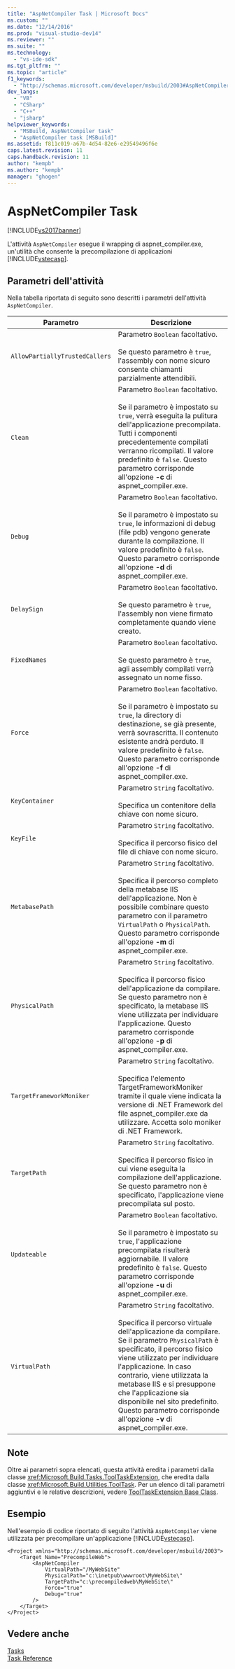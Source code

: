 ```yaml
---
title: "AspNetCompiler Task | Microsoft Docs"
ms.custom: ""
ms.date: "12/14/2016"
ms.prod: "visual-studio-dev14"
ms.reviewer: ""
ms.suite: ""
ms.technology: 
  - "vs-ide-sdk"
ms.tgt_pltfrm: ""
ms.topic: "article"
f1_keywords: 
  - "http://schemas.microsoft.com/developer/msbuild/2003#AspNetCompiler"
dev_langs: 
  - "VB"
  - "CSharp"
  - "C++"
  - "jsharp"
helpviewer_keywords: 
  - "MSBuild, AspNetCompiler task"
  - "AspNetCompiler task [MSBuild]"
ms.assetid: f811c019-a67b-4d54-82e6-e29549496f6e
caps.latest.revision: 11
caps.handback.revision: 11
author: "kempb"
ms.author: "kempb"
manager: "ghogen"
---
```

# AspNetCompiler Task
[!INCLUDE[vs2017banner](../code-quality/includes/vs2017banner.md)]

L'attività `AspNetCompiler` esegue il wrapping di aspnet\_compiler.exe, un'utilità che consente la precompilazione di applicazioni [!INCLUDE[vstecasp](../code-quality/includes/vstecasp_md.md)].  
  
## Parametri dell'attività  
 Nella tabella riportata di seguito sono descritti i parametri dell'attività `AspNetCompiler`.  
  
|Parametro|Descrizione|  
|---------------|-----------------|  
|`AllowPartiallyTrustedCallers`|Parametro `Boolean` facoltativo.<br /><br /> Se questo parametro è `true`, l'assembly con nome sicuro consente chiamanti parzialmente attendibili.|  
|`Clean`|Parametro `Boolean` facoltativo.<br /><br /> Se il parametro è impostato su `true`, verrà eseguita la pulitura dell'applicazione precompilata.  Tutti i componenti precedentemente compilati verranno ricompilati.  Il valore predefinito è `false`.  Questo parametro corrisponde all'opzione **\-c** di aspnet\_compiler.exe.|  
|`Debug`|Parametro `Boolean` facoltativo.<br /><br /> Se il parametro è impostato su `true`, le informazioni di debug \(file pdb\) vengono generate durante la compilazione.  Il valore predefinito è `false`.  Questo parametro corrisponde all'opzione **\-d** di aspnet\_compiler.exe.|  
|`DelaySign`|Parametro `Boolean` facoltativo.<br /><br /> Se questo parametro è `true`, l'assembly non viene firmato completamente quando viene creato.|  
|`FixedNames`|Parametro `Boolean` facoltativo.<br /><br /> Se questo parametro è `true`, agli assembly compilati verrà assegnato un nome fisso.|  
|`Force`|Parametro `Boolean` facoltativo.<br /><br /> Se il parametro è impostato su `true`, la directory di destinazione, se già presente, verrà sovrascritta.  Il contenuto esistente andrà perduto.  Il valore predefinito è `false`.  Questo parametro corrisponde all'opzione **\-f** di aspnet\_compiler.exe.|  
|`KeyContainer`|Parametro `String` facoltativo.<br /><br /> Specifica un contenitore della chiave con nome sicuro.|  
|`KeyFile`|Parametro `String` facoltativo.<br /><br /> Specifica il percorso fisico del file di chiave con nome sicuro.|  
|`MetabasePath`|Parametro `String` facoltativo.<br /><br /> Specifica il percorso completo della metabase IIS dell'applicazione.  Non è possibile combinare questo parametro con il parametro `VirtualPath` o `PhysicalPath`.  Questo parametro corrisponde all'opzione **\-m** di aspnet\_compiler.exe.|  
|`PhysicalPath`|Parametro `String` facoltativo.<br /><br /> Specifica il percorso fisico dell'applicazione da compilare.  Se questo parametro non è specificato, la metabase IIS viene utilizzata per individuare l'applicazione.  Questo parametro corrisponde all'opzione **\-p** di aspnet\_compiler.exe.|  
|`TargetFrameworkMoniker`|Parametro `String` facoltativo.<br /><br /> Specifica l'elemento TargetFrameworkMoniker tramite il quale viene indicata la versione di .NET Framework del file aspnet\_compiler.exe da utilizzare.  Accetta solo moniker di .NET Framework.|  
|`TargetPath`|Parametro `String` facoltativo.<br /><br /> Specifica il percorso fisico in cui viene eseguita la compilazione dell'applicazione.  Se questo parametro non è specificato, l'applicazione viene precompilata sul posto.|  
|`Updateable`|Parametro `Boolean` facoltativo.<br /><br /> Se il parametro è impostato su `true`, l'applicazione precompilata risulterà aggiornabile.  Il valore predefinito è `false`.  Questo parametro corrisponde all'opzione **\-u** di aspnet\_compiler.exe.|  
|`VirtualPath`|Parametro `String` facoltativo.<br /><br /> Specifica il percorso virtuale dell'applicazione da compilare.  Se il parametro `PhysicalPath` è specificato, il percorso fisico viene utilizzato per individuare l'applicazione.  In caso contrario, viene utilizzata la metabase IIS e si presuppone che l'applicazione sia disponibile nel sito predefinito.  Questo parametro corrisponde all'opzione **\-v** di aspnet\_compiler.exe.|  
  
## Note  
 Oltre ai parametri sopra elencati, questa attività eredita i parametri dalla classe <xref:Microsoft.Build.Tasks.ToolTaskExtension>, che eredita dalla classe <xref:Microsoft.Build.Utilities.ToolTask>.  Per un elenco di tali parametri aggiuntivi e le relative descrizioni, vedere [ToolTaskExtension Base Class](../msbuild/tooltaskextension-base-class.md).  
  
## Esempio  
 Nell'esempio di codice riportato di seguito l'attività `AspNetCompiler` viene utilizzata per precompilare un'applicazione [!INCLUDE[vstecasp](../code-quality/includes/vstecasp_md.md)].  
  
```  
<Project xmlns="http://schemas.microsoft.com/developer/msbuild/2003">  
    <Target Name="PrecompileWeb">  
        <AspNetCompiler  
            VirtualPath="/MyWebSite"  
            PhysicalPath="c:\inetpub\wwwroot\MyWebSite\"  
            TargetPath="c:\precompiledweb\MyWebSite\"  
            Force="true"  
            Debug="true"  
        />  
    </Target>  
</Project>  
```  
  
## Vedere anche  
 [Tasks](../msbuild/msbuild-tasks.md)   
 [Task Reference](../msbuild/msbuild-task-reference.md)